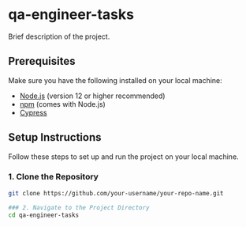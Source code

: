 # qa-engineer-tasks


Brief description of the project.

## Prerequisites

Make sure you have the following installed on your local machine:

- [Node.js](https://nodejs.org/) (version 12 or higher recommended)
- [npm](https://www.npmjs.com/get-npm) (comes with Node.js)
- [Cypress](https://www.cypress.io/)

## Setup Instructions

Follow these steps to set up and run the project on your local machine.

### 1. Clone the Repository

```bash
git clone https://github.com/your-username/your-repo-name.git

### 2. Navigate to the Project Directory
cd qa-engineer-tasks



